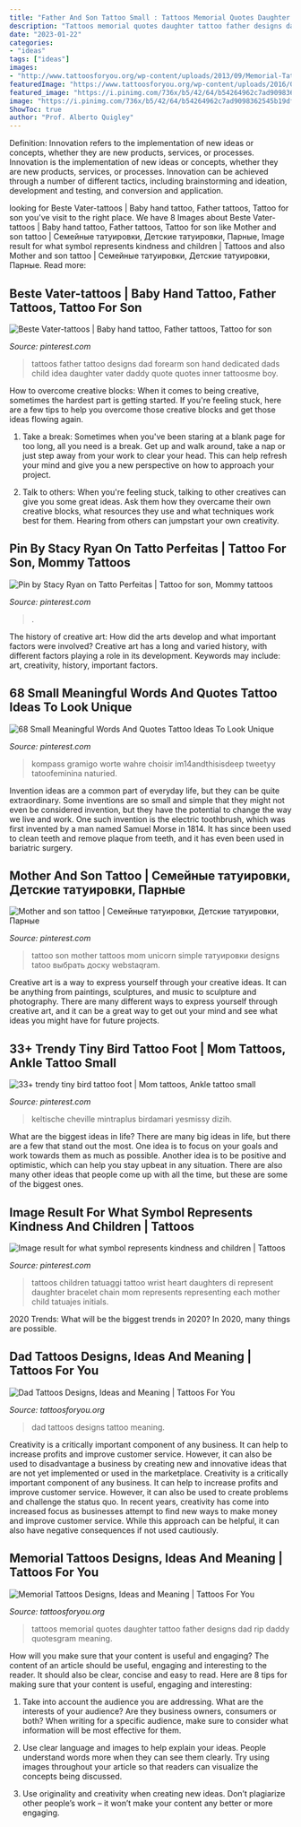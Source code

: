 ```yaml
---
title: "Father And Son Tattoo Small : Tattoos Memorial Quotes Daughter Tattoo Father Designs Dad Rip Daddy Quotesgram Meaning"
description: "Tattoos memorial quotes daughter tattoo father designs dad rip daddy quotesgram meaning"
date: "2023-01-22"
categories:
- "ideas"
tags: ["ideas"]
images:
- "http://www.tattoosforyou.org/wp-content/uploads/2013/09/Memorial-Tattoos-Quotes.jpg"
featuredImage: "https://www.tattoosforyou.org/wp-content/uploads/2016/05/Dad-Tattoo.jpg"
featured_image: "https://i.pinimg.com/736x/b5/42/64/b54264962c7ad9098362545b19dfb6e7--children-tattoos-for-moms-ideas-mother-children-tattoo-ideas.jpg"
image: "https://i.pinimg.com/736x/b5/42/64/b54264962c7ad9098362545b19dfb6e7--children-tattoos-for-moms-ideas-mother-children-tattoo-ideas.jpg"
ShowToc: true
author: "Prof. Alberto Quigley"
---
```



Definition: Innovation refers to the implementation of new ideas or concepts, whether they are new products, services, or processes.
Innovation is the implementation of new ideas or concepts, whether they are new products, services, or processes. Innovation can be achieved through a number of different tactics, including brainstorming and ideation, development and testing, and conversion and application.

	

		
looking for Beste Vater-tattoos | Baby hand tattoo, Father tattoos, Tattoo for son you've visit to the right place. We have 8 Images about Beste Vater-tattoos | Baby hand tattoo, Father tattoos, Tattoo for son like Mother and son tattoo | Семейные татуировки, Детские татуировки, Парные, Image result for what symbol represents kindness and children | Tattoos and also Mother and son tattoo | Семейные татуировки, Детские татуировки, Парные. Read more:
		
    
## Beste Vater-tattoos | Baby Hand Tattoo, Father Tattoos, Tattoo For Son

<img loading=lazy src="https://i.pinimg.com/736x/6d/0f/f3/6d0ff3c781b58ebb8b9aefcebf5ede4d.jpg" onerror="this.onerror=null;this.src='https://tse1.mm.bing.net/th?id=OIP.ROGr3p2KnusNm3fh55isUgHaLr&amp;pid=15.1';" alt="Beste Vater-tattoos | Baby hand tattoo, Father tattoos, Tattoo for son">

_Source: pinterest.com_

>tattoos father tattoo designs dad forearm son hand dedicated dads child idea daughter vater daddy quote quotes inner tattoosme boy. 

	

How to overcome creative blocks:
When it comes to being creative, sometimes the hardest part is getting started. If you're feeling stuck, here are a few tips to help you overcome those creative blocks and get those ideas flowing again.
1. Take a break: Sometimes when you've been staring at a blank page for too long, all you need is a break. Get up and walk around, take a nap or just step away from your work to clear your head. This can help refresh your mind and give you a new perspective on how to approach your project.

2. Talk to others: When you're feeling stuck, talking to other creatives can give you some great ideas. Ask them how they overcame their own creative blocks, what resources they use and what techniques work best for them. Hearing from others can jumpstart your own creativity.


    
## Pin By Stacy Ryan On Tatto Perfeitas | Tattoo For Son, Mommy Tattoos

<img loading=lazy src="https://i.pinimg.com/736x/59/c3/77/59c377b2ae284d21f1cd4b2b6a0b7595.jpg" onerror="this.onerror=null;this.src='https://tse4.mm.bing.net/th?id=OIP.28ZF3AHao9krGg3JsOlbAQHaLH&amp;pid=15.1';" alt="Pin by Stacy Ryan on Tatto Perfeitas | Tattoo for son, Mommy tattoos">

_Source: pinterest.com_

>. 

	

The history of creative art: How did the arts develop and what important factors were involved?
Creative art has a long and varied history, with different factors playing a role in its development. Keywords may include: art, creativity, history, important factors.

    
## 68 Small Meaningful Words And Quotes Tattoo Ideas To Look Unique

<img loading=lazy src="https://i.pinimg.com/736x/22/7a/79/227a7921effaa878f0ec954eab9a7846.jpg" onerror="this.onerror=null;this.src='https://tse3.mm.bing.net/th?id=OIP.aiVj1RbRg5PizftRLoSsXQHaKG&amp;pid=15.1';" alt="68 Small Meaningful Words And Quotes Tattoo Ideas To Look Unique">

_Source: pinterest.com_

>kompass gramigo worte wahre choisir im14andthisisdeep tweetyy tatoofeminina naturied. 

	

Invention ideas are a common part of everyday life, but they can be quite extraordinary. Some inventions are so small and simple that they might not even be considered invention, but they have the potential to change the way we live and work. One such invention is the electric toothbrush, which was first invented by a man named Samuel Morse in 1814. It has since been used to clean teeth and remove plaque from teeth, and it has even been used in bariatric surgery.

    
## Mother And Son Tattoo | Семейные татуировки, Детские татуировки, Парные

<img loading=lazy src="https://i.pinimg.com/736x/89/81/70/8981706fc995e16875892f5b93c2a9ab.jpg" onerror="this.onerror=null;this.src='https://tse2.mm.bing.net/th?id=OIP.I2shbU4t3Kr25yBFEoJVZAHaJ3&amp;pid=15.1';" alt="Mother and son tattoo | Семейные татуировки, Детские татуировки, Парные">

_Source: pinterest.com_

>tattoo son mother tattoos mom unicorn simple татуировки designs tatoo выбрать доску webstaqram. 

	

Creative art is a way to express yourself through your creative ideas. It can be anything from paintings, sculptures, and music to sculpture and photography. There are many different ways to express yourself through creative art, and it can be a great way to get out your mind and see what ideas you might have for future projects.

    
## 33+ Trendy Tiny Bird Tattoo Foot | Mom Tattoos, Ankle Tattoo Small

<img loading=lazy src="https://i.pinimg.com/736x/0d/d5/f9/0dd5f9bb3c8fb52f24250efd0dacd2fe.jpg" onerror="this.onerror=null;this.src='https://tse2.mm.bing.net/th?id=OIP.JN4Csh3eeKdfEKQ9-dTjZQAAAA&amp;pid=15.1';" alt="33+ trendy tiny bird tattoo foot | Mom tattoos, Ankle tattoo small">

_Source: pinterest.com_

>keltische cheville mintraplus birdamari yesmissy dizih. 

	

What are the biggest ideas in life?
There are many big ideas in life, but there are a few that stand out the most. One idea is to focus on your goals and work towards them as much as possible. Another idea is to be positive and optimistic, which can help you stay upbeat in any situation. There are also many other ideas that people come up with all the time, but these are some of the biggest ones.

    
## Image Result For What Symbol Represents Kindness And Children | Tattoos

<img loading=lazy src="https://i.pinimg.com/736x/b5/42/64/b54264962c7ad9098362545b19dfb6e7--children-tattoos-for-moms-ideas-mother-children-tattoo-ideas.jpg" onerror="this.onerror=null;this.src='https://tse4.mm.bing.net/th?id=OIP._Gb6y9pLBCoxjXjumRfIYQAAAA&amp;pid=15.1';" alt="Image result for what symbol represents kindness and children | Tattoos">

_Source: pinterest.com_

>tattoos children tatuaggi tattoo wrist heart daughters di represent daughter bracelet chain mom represents representing each mother child tatuajes initials. 

	

2020 Trends: What will be the biggest trends in 2020?
In 2020, many things are possible.

    
## Dad Tattoos Designs, Ideas And Meaning | Tattoos For You

<img loading=lazy src="https://www.tattoosforyou.org/wp-content/uploads/2016/05/Dad-Tattoo.jpg" onerror="this.onerror=null;this.src='https://tse2.mm.bing.net/th?id=OIP.OGF1zbdAn0HxycLdMscA9gHaJ3&amp;pid=15.1';" alt="Dad Tattoos Designs, Ideas and Meaning | Tattoos For You">

_Source: tattoosforyou.org_

>dad tattoos designs tattoo meaning. 

	

Creativity is a critically important component of any business. It can help to increase profits and improve customer service. However, it can also be used to disadvantage a business by creating new and innovative ideas that are not yet implemented or used in the marketplace.
Creativity is a critically important component of any business. It can help to increase profits and improve customer service. However, it can also be used to create problems and challenge the status quo. In recent years, creativity has come into increased focus as businesses attempt to find new ways to make money and improve customer service. While this approach can be helpful, it can also have negative consequences if not used cautiously.

    
## Memorial Tattoos Designs, Ideas And Meaning | Tattoos For You

<img loading=lazy src="http://www.tattoosforyou.org/wp-content/uploads/2013/09/Memorial-Tattoos-Quotes.jpg" onerror="this.onerror=null;this.src='https://tse1.mm.bing.net/th?id=OIP.a3hDzoJoKjVr56zr0jdqAwHaJ4&amp;pid=15.1';" alt="Memorial Tattoos Designs, Ideas and Meaning | Tattoos For You">

_Source: tattoosforyou.org_

>tattoos memorial quotes daughter tattoo father designs dad rip daddy quotesgram meaning. 

	

How will you make sure that your content is useful and engaging?
The content of an article should be useful, engaging and interesting to the reader. It should also be clear, concise and easy to read. Here are 8 tips for making sure that your content is useful, engaging and interesting:
1. Take into account the audience you are addressing. What are the interests of your audience? Are they business owners, consumers or both? When writing for a specific audience, make sure to consider what information will be most effective for them.

2. Use clear language and images to help explain your ideas. People understand words more when they can see them clearly. Try using images throughout your article so that readers can visualize the concepts being discussed.

3. Use originality and creativity when creating new ideas. Don’t plagiarize other people’s work – it won’t make your content any better or more engaging.

